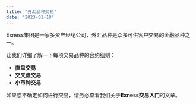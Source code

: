 ```yaml
---
title: "外汇品种交易"
date: "2023-01-10"
---
```


Exness集团是一家多资产经纪公司，外汇品种是众多可供客户交易的金融品种之一。

让我们详细了解一下每项交易品种的合约细则：

- **直盘交易**
- **交叉盘交易**
- **小币种交易**

如果您不确定如何进行交易，请务必查看我们关于**Exness交易入门**的文章。

